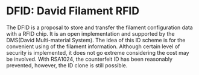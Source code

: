 # DFID: David Filament RFID 
The DFID is a proposal to store and transfer the filament configuration data with a RFID chip. It is an open implementation and supported by the DMS(David Multi-material System). 
The idea of this ID scheme is for the convenient using of the filament information. Although certain level of security is implemented, it does not go extreme considering the cost may be involved. With RSA1024, the counterfeit ID has been reasonably prevented, however, the ID clone is still possible.

